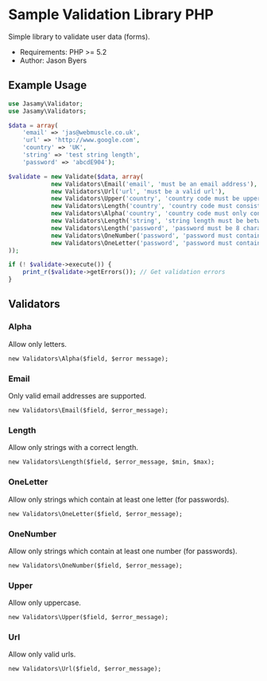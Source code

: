 Sample Validation Library PHP
=============================

Simple library to validate user data (forms).

- Requirements: PHP >= 5.2
- Author: Jason Byers

Example Usage
-------------

```php
use Jasamy\Validator;
use Jasamy\Validators;

$data = array(
    'email' => 'jas@webmuscle.co.uk',
    'url' => 'http://www.google.com',
    'country' => 'UK',
    'string' => 'test string length',
    'password' => 'abcdE904');

$validate = new Validate($data, array(
            new Validators\Email('email', 'must be an email address'),
            new Validators\Url('url', 'must be a valid url'),
            new Validators\Upper('country', 'country code must be uppercase'),
            new Validators\Length('country', 'country code must consist of 2 letters', 2, 2),
            new Validators\Alpha('country', 'country code must only contain letters'),
            new Validators\Length('string', 'string length must be between 5 and 20 characters', 5, 20),
            new Validators\Length('password', 'password must be 8 characters long', 8, 8),
            new Validators\OneNumber('password', 'password must contain at least one number'),
            new Validators\OneLetter('password', 'password must contain at least on letter'),
));

if (! $validate->execute()) {
    print_r($validate->getErrors()); // Get validation errors
}
```

Validators
----------

### Alpha

Allow only letters.

    new Validators\Alpha($field, $error message);

### Email

Only valid email addresses are supported.

    new Validators\Email($field, $error_message);

### Length

Allow only strings with a correct length.

    new Validators\Length($field, $error_message, $min, $max);

### OneLetter

Allow only strings which contain at least one letter (for passwords).

    new Validators\OneLetter($field, $error_message);

### OneNumber

Allow only strings which contain at least one number (for passwords).

    new Validators\OneNumber($field, $error_message);

### Upper

Allow only uppercase.

    new Validators\Upper($field, $error_message);

### Url

Allow only valid urls.

    new Validators\Url($field, $error_message);

